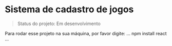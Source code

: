 <h1>Sistema de cadastro de jogos</h1>

> Status do projeto: Em desenvolvimento

Para rodar esse projeto na sua máquina, por favor digite:
...
npm install react
...

